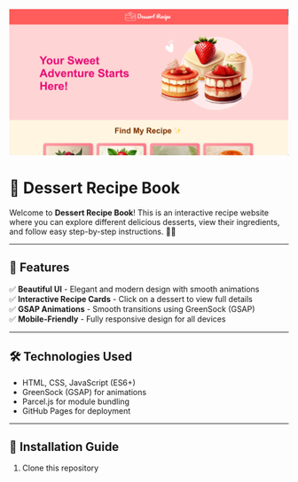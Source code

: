 <img src="https://github.com/Qiaoyi-C/Chu_Qiaoyi_OOP/blob/main/src/images/home.png" alt="Homepage" width="600">

# 🍰 Dessert Recipe Book

Welcome to **Dessert Recipe Book**! This is an interactive recipe website where you can explore different delicious desserts, view their ingredients, and follow easy step-by-step instructions. 🎂✨  

---

## 🎨 Features
✅ **Beautiful UI** - Elegant and modern design with smooth animations  
✅ **Interactive Recipe Cards** - Click on a dessert to view full details  
✅ **GSAP Animations** - Smooth transitions using GreenSock (GSAP)  
✅ **Mobile-Friendly** - Fully responsive design for all devices  

---

## 🛠️ Technologies Used
- HTML, CSS, JavaScript (ES6+)
- GreenSock (GSAP) for animations
- Parcel.js for module bundling
- GitHub Pages for deployment

---

## 📌 Installation Guide
1. Clone this repository  
